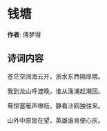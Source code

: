 # 钱塘

**作者**: 傅梦得

## 诗词内容

苍茫空阔海云开，浙水东西隔岸隈。

我到龙山呼渡晚，谁从渔浦趁潮回。

蓦惊塞雁声嘹呖，静看沙鸥独往来。

山外中原皆在望，英雄谁肯便心灰。

